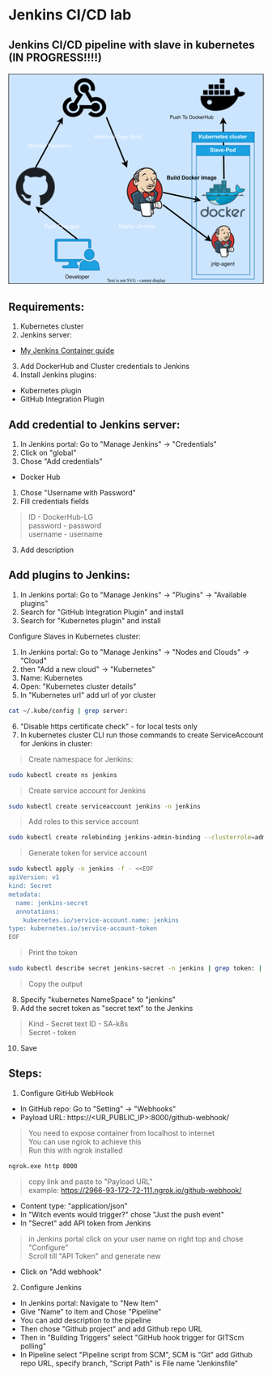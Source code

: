 <h1>Jenkins CI/CD lab</h1>
<h2>Jenkins CI/CD pipeline with slave in kubernetes (IN PROGRESS!!!!) </h2>
<p align="center">
<img src="https://github.com/Joska99/jenkins-k8s/blob/main/diagram.drawio.svg">
</p>

<h2> Requirements: </h2>

1. Kubernetes cluster
2. Jenkins server:
- [My Jenkins Container guide](https://github.com/Joska99/joska/tree/main/docker/jenkins)
3. Add DockerHub and Cluster credentials to Jenkins
4. Install Jenkins plugins:
- Kubernetes plugin
- GitHub Integration Plugin


<h2> Add credential to Jenkins server: </h2>

1. In Jenkins portal: Go to "Manage Jenkins" -> "Credentials"
2. Click on "global"
3. Chose "Add credentials"

- Docker Hub

1. Chose "Username with Password"
2. Fill credentials fields
>ID - DockerHub-LG </br>
>password - password </br>
>username - username 
3. Add description


<h2> Add plugins to Jenkins: </h2>


1. In Jenkins portal: Go to "Manage Jenkins" -> "Plugins" -> "Available plugins"
2. Search for "GitHub Integration Plugin" and install
3. Search for "Kubernetes plugin" and install


</h2> Configure Slaves in Kubernetes cluster: </h2>


1. In Jenkins portal: Go to "Manage Jenkins" -> "Nodes and Clouds" -> "Cloud"
2. then "Add a new cloud" -> "Kubernetes"
3. Name: Kubernetes
4. Open: "Kubernetes cluster details"
5. In "Kubernetes url" add url of yor cluster 
```bash
cat ~/.kube/config | grep server:
``` 
6. "Disable https certificate check" - for local tests only
7. In kubernetes cluster CLI run those commands to create ServiceAccount for Jenkins in cluster:
>Create namespace for Jenkins:
```bash
sudo kubectl create ns jenkins
```
>Create service account for Jenkins
```bash
sudo kubectl create serviceaccount jenkins -n jenkins
```
>Add roles to this service account
```bash
sudo kubectl create rolebinding jenkins-admin-binding --clusterrole=admin --serviceaccount=jenkins:jenkins -n jenkins
```
>Generate token for service account
```bash
sudo kubectl apply -n jenkins -f - <<EOF
apiVersion: v1
kind: Secret
metadata:
  name: jenkins-secret
  annotations:
    kubernetes.io/service-account.name: jenkins
type: kubernetes.io/service-account-token
EOF
```
>Print the token
```bash
sudo kubectl describe secret jenkins-secret -n jenkins | grep token: | awk '{print $2}'
```
>Copy the output

8. Specify "kubernetes NameSpace" to "jenkins"
9. Add the secret token as "secret text" to the Jenkins 
>Kind - Secret text
>ID - SA-k8s </br>
>Secret - token
10. Save



<h2> Steps: </h2>

1. Configure GitHub WebHook

- In GitHub repo: Go to "Setting" -> "Webhooks"
- Payload URL: https://<UR_PUBLIC_IP>:8000/github-webhook/
>You need to expose container from localhost to internet </br>
>You can use ngrok to achieve this </br>
>Run this with ngrok installed 
```bash
ngrok.exe http 8000
```
>copy link and paste to "Payload URL" </br>
>example: https://2966-93-172-72-111.ngrok.io/github-webhook/

- Content type: "application/json"
- In "Witch events would trigger?" chose "Just the push event"
- In "Secret" add API token from Jenkins
>in Jenkins portal click on your user name on right top and chose "Configure" </br>
>Scroll till "API Token" and generate new
- Click on "Add webhook"

2. Configure Jenkins

- In Jenkins portal: Navigate to "New Item"
- Give "Name" to item and Chose "Pipeline"
- You can add description to the pipeline
- Then chose "Github project" and add Github repo URL
- Then in "Building Triggers" select "GitHub hook trigger for GITScm polling"
- In Pipeline select "Pipeline script from SCM", SCM is "Git" add Github repo URL, specify branch, "Script Path" is File name "Jenkinsfile"


